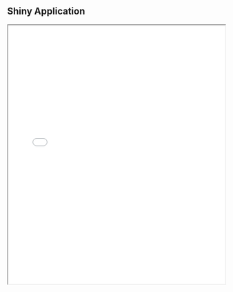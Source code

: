 ## Shiny Application

<div>
    <iframe src={{app_html()}} width="100%" height="600px"></iframe>
</div>